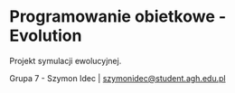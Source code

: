# Programowanie obietkowe - Evolution
Projekt symulacji ewolucyjnej.

Grupa 7 - Szymon Idec | szymonidec@student.agh.edu.pl